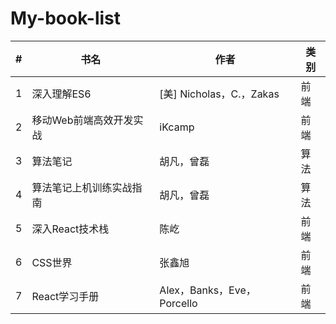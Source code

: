 # My-book-list

| # | 书名 | 作者 | 类别 |
|---| ---- | ---- | ---- |
| 1 | 深入理解ES6 | [美] Nicholas，C.，Zakas | 前端 |
| 2 | 移动Web前端高效开发实战 | iKcamp | 前端 |
| 3 | 算法笔记 | 胡凡，曾磊 | 算法 |
| 4 | 算法笔记上机训练实战指南 | 胡凡，曾磊 | 算法 |
| 5 | 深入React技术栈 | 陈屹 | 前端 |
| 6 | CSS世界 | 张鑫旭 | 前端 |
| 7 | React学习手册 | Alex，Banks，Eve，Porcello | 前端 |